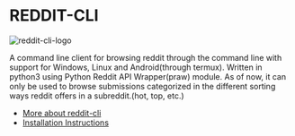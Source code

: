 # REDDIT-CLI

![reddit-cli-logo](https://i.imgur.com/nZQxFVF.png)

A command line client for browsing reddit through the command line with support for Windows, Linux and Android(through termux).
Written in python3 using Python Reddit API Wrapper(praw) module. As of now, it can only be used to browse submissions categorized in the different sorting ways reddit offers in a subreddit.(hot, top, etc.)
* [More about reddit-cli](https://github.com/AyamDobhal/reddit-cli/wiki)
* [Installation Instructions](https://github.com/AyamDobhal/reddit-cli/wiki/Guide-for-setting-things-up)

